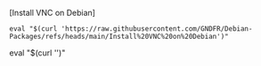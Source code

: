 [Install VNC on Debian]
```
eval "$(curl 'https://raw.githubusercontent.com/GNDFR/Debian-Packages/refs/heads/main/Install%20VNC%20on%20Debian')"
```
eval "$(curl '')"
